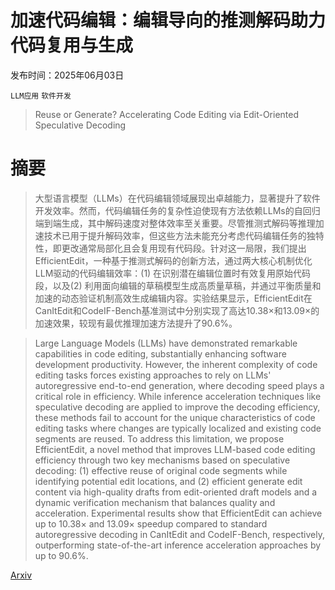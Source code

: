 # 加速代码编辑：编辑导向的推测解码助力代码复用与生成

发布时间：2025年06月03日

`LLM应用` `软件开发`

> Reuse or Generate? Accelerating Code Editing via Edit-Oriented Speculative Decoding

# 摘要

> 大型语言模型（LLMs）在代码编辑领域展现出卓越能力，显著提升了软件开发效率。然而，代码编辑任务的复杂性迫使现有方法依赖LLMs的自回归端到端生成，其中解码速度对整体效率至关重要。尽管推测式解码等推理加速技术已用于提升解码效率，但这些方法未能充分考虑代码编辑任务的独特性，即更改通常局部化且会复用现有代码段。针对这一局限，我们提出EfficientEdit，一种基于推测式解码的创新方法，通过两大核心机制优化LLM驱动的代码编辑效率：(1) 在识别潜在编辑位置时有效复用原始代码段，以及(2) 利用面向编辑的草稿模型生成高质量草稿，并通过平衡质量和加速的动态验证机制高效生成编辑内容。实验结果显示，EfficientEdit在CanItEdit和CodeIF-Bench基准测试中分别实现了高达10.38×和13.09×的加速效果，较现有最优推理加速方法提升了90.6%。

> Large Language Models (LLMs) have demonstrated remarkable capabilities in code editing, substantially enhancing software development productivity. However, the inherent complexity of code editing tasks forces existing approaches to rely on LLMs' autoregressive end-to-end generation, where decoding speed plays a critical role in efficiency. While inference acceleration techniques like speculative decoding are applied to improve the decoding efficiency, these methods fail to account for the unique characteristics of code editing tasks where changes are typically localized and existing code segments are reused. To address this limitation, we propose EfficientEdit, a novel method that improves LLM-based code editing efficiency through two key mechanisms based on speculative decoding: (1) effective reuse of original code segments while identifying potential edit locations, and (2) efficient generate edit content via high-quality drafts from edit-oriented draft models and a dynamic verification mechanism that balances quality and acceleration. Experimental results show that EfficientEdit can achieve up to 10.38$\times$ and 13.09$\times$ speedup compared to standard autoregressive decoding in CanItEdit and CodeIF-Bench, respectively, outperforming state-of-the-art inference acceleration approaches by up to 90.6%.

[Arxiv](https://arxiv.org/abs/2506.02780)
